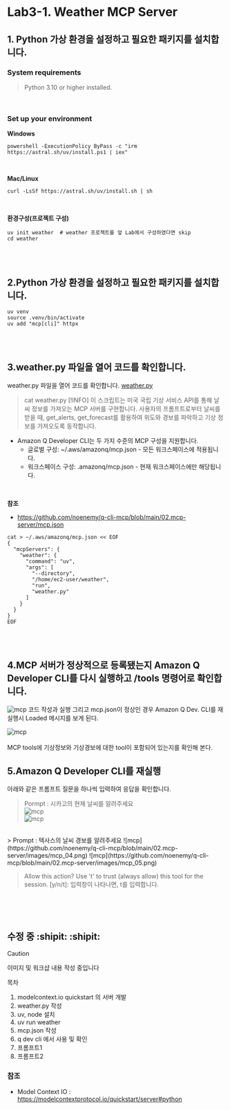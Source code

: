 <!-- Written by @skjun , 2025-07-13 -->
# Lab3-1. Weather MCP Server

## 1. Python 가상 환경을 설정하고 필요한 패키지를 설치합니다.
### System requirements
> Python 3.10 or higher installed.
<BR>

### Set up your environment
**Windows**
```
powershell -ExecutionPolicy ByPass -c "irm https://astral.sh/uv/install.ps1 | iex"
```
<BR>

**Mac/Linux**
```
curl -LsSf https://astral.sh/uv/install.sh | sh
```
<BR>

**환경구성(프로젝트 구성)**
```
uv init weather  # weather 프로젝트를 앞 Lab에서 구성하였다면 skip
cd weather
```
<BR><BR>

## 2.Python 가상 환경을 설정하고 필요한 패키지를 설치합니다.
```
uv venv
source .venv/bin/activate
uv add "mcp[cli]" httpx
```
<BR><BR>

## 3.weather.py 파일을 열어 코드를 확인합니다.
weather.py 파일을 열어 코드를 확인합니다. [weather.py](https://github.com/noenemy/q-cli-mcp/blob/main/02.mcp-server/weather.py)
> cat weather.py
> [!INFO]
> 이 스크립트는 미국 국립 기상 서비스 API를 통해 날씨 정보를 가져오는 MCP 서버를 구현합니다. 사용자의 프롬프트로부터 날씨를 받을 때, get_alerts, get_forecast를 활용하여 위도와 경보를 파악하고 기상 정보를 가져오도록 동작합니다.

- Amazon Q Developer CLI는 두 가지 수준의 MCP 구성을 지원합니다.
  - 글로벌 구성: ~/.aws/amazonq/mcp.json - 모든 워크스페이스에 적용됩니다.
  - 워크스페이스 구성: .amazonq/mcp.json - 현재 워크스페이스에만 해당됩니다.
<BR>

**참조**  
- https://github.com/noenemy/q-cli-mcp/blob/main/02.mcp-server/mcp.json

```
cat > ~/.aws/amazonq/mcp.json << EOF
{
  "mcpServers": {
    "weather": {
      "command": "uv",
      "args": [
        "--directory",
        "/home/ec2-user/weather",
        "run",
        "weather.py"
      ]
    }
  }
}
EOF
```
<BR><BR>

## 4.MCP 서버가 정상적으로 등록됐는지 Amazon Q Developer CLI를 다시 실행하고 /tools 명령어로 확인합니다.
![mcp](https://github.com/noenemy/q-cli-mcp/blob/main/02.mcp-server/images/mcp_00.png)
코드 작성과 실행 그리고 mcp.json이 정상인 경우 Amazon Q Dev. CLI를 재실행시 Loaded 메시지를 보게 된다.

![mcp](https://github.com/noenemy/q-cli-mcp/blob/main/02.mcp-server/images/mcp_01.png)
<BR><BR>
MCP tools에 기상정보와 기상경보에 대한 tool이 포함되어 있는지를 확인해 본다.

## 5.Amazon Q Developer CLI를 재실행
아래와 같은 프롬프트 질문을 하나씩 입력하여 응답을 확인합니다. 
> Pormpt : 시카고의 현재 날씨를 알려주세요  
![mcp](https://github.com/noenemy/q-cli-mcp/blob/main/02.mcp-server/images/mcp_02.png)  
![mcp](https://github.com/noenemy/q-cli-mcp/blob/main/02.mcp-server/images/mcp_03.png)  

<BR>  
> Prompt : 텍사스의 날씨 경보를 알려주세요  
![mcp](https://github.com/noenemy/q-cli-mcp/blob/main/02.mcp-server/images/mcp_04.png)  
![mcp](https://github.com/noenemy/q-cli-mcp/blob/main/02.mcp-server/images/mcp_05.png)  

> Allow this action? Use 't' to trust (always allow) this tool for the session. [y/n/t]: 입력창이 나타나면, t를 입력합니다.

<BR><BR><BR>
## 수정 중 :shipit: :shipit: 
> [!CAUTION]
> 이미지 및 워크샵 내용 작성 중입니다

목차
1. modelcontext.io quickstart 의 서버 개발
2. weather.py 작성
3. uv, node 설치
4. uv run weather
5. mcp.json 작성
6. q dev cli 에서 사용 및 확인
7. 프롬프트1
8. 프롬프트2
   
### 참조
- Model Context IO : https://modelcontextprotocol.io/quickstart/server#python
